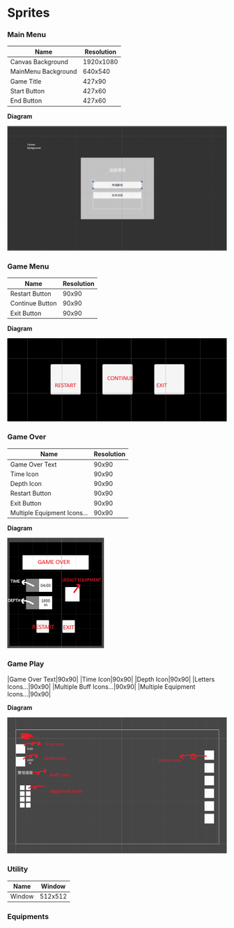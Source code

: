 # Sprites
### Main Menu
|Name|Resolution|
|-|-|
|Canvas Background|1920x1080|
|MainMenu Background|640x540|
|Game Title|427x90|
|Start Button|427x60|
|End Button|427x60|

**Diagram**

![UI Diagram](../img/img-00000.png)

### Game Menu
|Name|Resolution|
|-|-|
|Restart Button|90x90|
|Continue Button|90x90|
|Exit Button|90x90|

**Diagram**

![UI Diagram](../img/img-00002.png)

### Game Over
|Name|Resolution|
|-|-|
|Game Over Text|90x90|
|Time Icon|90x90|
|Depth Icon|90x90|
|Restart Button|90x90|
|Exit Button|90x90|
|Multiple Equipment Icons...|90x90|


**Diagram**

![UI Diagram](../img/img-00001.png)

### Game Play
|Game Over Text|90x90|
|Time Icon|90x90|
|Depth Icon|90x90|
|Letters Icons...|90x90|
|Multiple Buff Icons...|90x90|
|Multiple Equipment Icons...|90x90|


**Diagram**

![UI Diagram](../img/img-00003.png)

### Utility
|Name|Window|
|-|-|
|Window|512x512|

### Equipments
